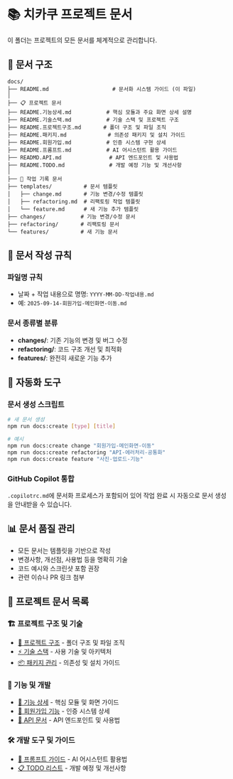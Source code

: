 # 📚 치카쿠 프로젝트 문서

이 폴더는 프로젝트의 모든 문서를 체계적으로 관리합니다.

## 📁 문서 구조

```
docs/
├── README.md                    # 문서화 시스템 가이드 (이 파일)
│
├── 📋 프로젝트 문서
├── README.기능상세.md           # 핵심 모듈과 주요 화면 상세 설명
├── README.기술스택.md           # 기술 스택 및 프로젝트 구조
├── README.프로젝트구조.md       # 폴더 구조 및 파일 조직
├── README.패키지.md             # 의존성 패키지 및 설치 가이드
├── README.회원가입.md           # 인증 시스템 구현 상세
├── README.프롬프트.md           # AI 어시스턴트 활용 가이드
├── READMD.API.md               # API 엔드포인트 및 사용법
├── README.TODO.md              # 개발 예정 기능 및 개선사항
│
├── 📝 작업 기록 문서
├── templates/          # 문서 템플릿
│   ├── change.md       # 기능 변경/수정 템플릿
│   ├── refactoring.md  # 리팩토링 작업 템플릿
│   └── feature.md      # 새 기능 추가 템플릿
├── changes/           # 기능 변경/수정 문서
├── refactoring/       # 리팩토링 문서
└── features/          # 새 기능 문서
```

## 📝 문서 작성 규칙

### 파일명 규칙

- 날짜 + 작업 내용으로 명명: `YYYY-MM-DD-작업내용.md`
- 예: `2025-09-14-회원가입-메인화면-이동.md`

### 문서 종류별 분류

- **changes/**: 기존 기능의 변경 및 버그 수정
- **refactoring/**: 코드 구조 개선 및 최적화
- **features/**: 완전히 새로운 기능 추가

## 🚀 자동화 도구

### 문서 생성 스크립트

```bash
# 새 문서 생성
npm run docs:create [type] [title]

# 예시
npm run docs:create change "회원가입-메인화면-이동"
npm run docs:create refactoring "API-에러처리-공통화"
npm run docs:create feature "사진-업로드-기능"
```

### GitHub Copilot 통합

`.copilotrc.md`에 문서화 프로세스가 포함되어 있어 작업 완료 시 자동으로 문서 생성을 안내받을 수 있습니다.

## 📊 문서 품질 관리

- 모든 문서는 템플릿을 기반으로 작성
- 변경사항, 개선점, 사용법 등을 명확히 기술
- 코드 예시와 스크린샷 포함 권장
- 관련 이슈나 PR 링크 첨부

## 📖 프로젝트 문서 목록

### 🏗️ 프로젝트 구조 및 기술

- [📁 프로젝트 구조](README.프로젝트구조.md) - 폴더 구조 및 파일 조직
- [⚡ 기술 스택](README.기술스택.md) - 사용 기술 및 아키텍처
- [📦 패키지 관리](README.패키지.md) - 의존성 및 설치 가이드

### 🎯 기능 및 개발

- [🚀 기능 상세](README.기능상세.md) - 핵심 모듈 및 화면 가이드
- [👤 회원가입 기능](README.회원가입.md) - 인증 시스템 상세
- [🔌 API 문서](READMD.API.md) - API 엔드포인트 및 사용법

### 🛠️ 개발 도구 및 가이드

- [🤖 프롬프트 가이드](README.프롬프트.md) - AI 어시스턴트 활용법
- [📋 TODO 리스트](README.TODO.md) - 개발 예정 및 개선사항
